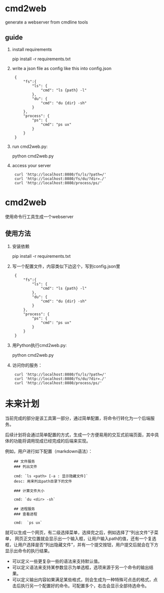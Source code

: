 # cmd2web

generate a webserver from cmdline tools

## guide

1. install requirements

    pip install -r requirements.txt

2. write a json file as config like this into config.json

        {
            "fs":{
                "ls": {
                    "cmd": "ls {path} -l"
                },
                "du": {
                    "cmd": "du {dir} -sh"
                }
            },
            "process": {
                "ps": {
                    "cmd": "ps ux"
                }
            }
        }

3. run cmd2web.py:
    
    python cmd2web.py


4. access your server

        curl 'http://localhost:8080/fs/ls/?path=/'
        curl 'http://localhost:8080/fs/du/?dir=./'
        curl 'http://localhost:8080/process/ps/'


# cmd2web

使用命令行工具生成一个webserver

## 使用方法

1. 安装依赖

    pip install -r requirements.txt

2. 写一个配置文件，内容类似下边这个，写到config.json里

        {
            "fs":{
                "ls": {
                    "cmd": "ls {path} -l"
                },
                "du": {
                    "cmd": "du {dir} -sh"
                }
            },
            "process": {
                "ps": {
                    "cmd": "ps ux"
                }
            }
        }

3. 用Python执行cmd2web.py:
    
    python cmd2web.py


4. 访问你的服务：

        curl 'http://localhost:8080/fs/ls/?path=/'
        curl 'http://localhost:8080/fs/du/?dir=./'
        curl 'http://localhost:8080/process/ps/'


# 未来计划

当前完成的部分是该工具第一部分，通过简单配置，将命令行转化为一个后端服务。

后续计划将会通过简单配置的方式，生成一个方便易用的交互式前端页面，其中具体的功能将调用现成已经完成的后端来实现。

例如，用户进行如下配置（markdown语法）：

        ## 文件服务
        ### 列出文件
            
        cmd: `ls <path> [-a : 显示隐藏文件]` 
        desc: 用来列出path目录下的文件

        ### 计算文件大小

        cmd: `du <dir> -sh`

        ## 进程服务
        ### 查看进程

        cmd:  `ps ux` 

就可以生成一个网页，有二级选择菜单，选择完之后，例如选择了“列出文件”子菜单， 网页正文位置就会显示出一个输入框，让用户输入path的值，还有一个复选框，让用户选择是否“列出隐藏文件”，并有一个提交按钮，用户提交后就会在下方显示出命令的执行结果。

* 可以定义一些更复杂一些的语法来支持默认值。
* 可以定义语法来支持某参数显示为单选框，选项来源于另一个命令的输出结果。
* 可以定义输出内容如果满足某些格式，则会生成为一种特殊可点击的格式，点击后执行另一个配置好的命令。可配置多个，右击会显示全部待选命令。